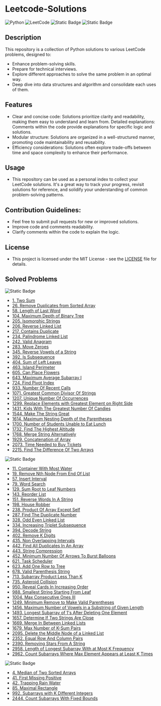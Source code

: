 # Leetcode-Solutions

![Python](https://img.shields.io/badge/python-3670A0?style=for-the-badge&logo=python&logoColor=ffdd54)
![LeetCode](https://img.shields.io/badge/LeetCode-000000?style=for-the-badge&logo=LeetCode&logoColor=#d16c06)
![Static Badge](https://img.shields.io/badge/algorithms%20and%20data%20structures-blue?style=for-the-badge)
![Static Badge](https://img.shields.io/badge/license-MIT-green?style=for-the-badge)

## Description

This repository is a collection of Python solutions to various LeetCode problems, designed to:

- Enhance problem-solving skills.
- Prepare for technical interviews.
- Explore different approaches to solve the same problem in an optimal way.
- Deep dive into data structures and algorithm and consolidate each uses of them.

## Features

- Clear and concise code: Solutions prioritize clarity and readability, making them easy to understand and learn from.
  Detailed explanations: Comments within the code provide explanations for specific logic and solutions.
- Modular structure: Solutions are organized in a well-structured manner, promoting code maintainability and reusability.
- Efficiency considerations: Solutions often explore trade-offs between time and space complexity to enhance their performance.

## Usage

- This repository can be used as a personal index to collect your LeetCode solutions. It's a great way to track your progress, revisit solutions for reference, and solidify your understanding of common problem-solving patterns.

## Contribution Guidelines:

- Feel free to submit pull requests for new or improved solutions.
- Improve code and comments readability.
- Clarify comments within the code to explain the logic.

## License

- This project is licensed under the MIT License - see the [LICENSE](https://github.com/MarcoBasileDev/Leetcode-Solutions/blob/main/README.md) file for details.

## Solved Problems

![Static Badge](https://img.shields.io/badge/LeetCode%20Easy%20-green?style=for-the-badge)

- [1. Two Sum](https://github.com/MarcoBasileDev/LeetCode-Solutions/blob/main/Solutions/easy/1_two_sum.py)
- [26. Remove Duplicates from Sorted Array](https://github.com/MarcoBasileDev/LeetCode-Solutions/blob/main/Solutions/easy/26_remove_duplicates_from_sorted_array.py)
- [58. Length of Last Word](https://github.com/MarcoBasileDev/LeetCode-Solutions/blob/main/Solutions/easy/58_length_of_last_word.py)
- [104. Maximum Depth of Binary Tree](https://github.com/MarcoBasileDev/LeetCode-Solutions/blob/main/Solutions/easy/104_maximum_depth_of_binary_tree.py)
- [205. Isomorphic Strings](https://github.com/MarcoBasileDev/LeetCode-Solutions/blob/main/Solutions/easy/205_isomorphic_strings.py)
- [206. Reverse Linked List](https://github.com/MarcoBasileDev/LeetCode-Solutions/blob/main/Solutions/easy/206_reverse_linked_list.py)
- [217. Contains Duplicate](https://github.com/MarcoBasileDev/LeetCode-Solutions/blob/main/Solutions/easy/217_contains_duplicate.py)
- [234. Palindrome Linked List](https://github.com/MarcoBasileDev/LeetCode-Solutions/blob/main/Solutions/easy/234_palindrome_linked_list.py)
- [242. Valid Anagram](https://github.com/MarcoBasileDev/LeetCode-Solutions/blob/main/Solutions/easy/242_valid_anagram.py)
- [283. Move Zeroes](https://github.com/MarcoBasileDev/LeetCode-Solutions/blob/main/Solutions/easy/283_move_zeroes.py)
- [345. Reverse Vowels of a String](https://github.com/MarcoBasileDev/LeetCode-Solutions/blob/main/Solutions/easy/345_reverse_vowels_of_a_string.py)
- [392. Is Subsequence](https://github.com/MarcoBasileDev/LeetCode-Solutions/blob/main/Solutions/easy/392_is_subsequence.py)
- [404. Sum of Left Leaves](https://github.com/MarcoBasileDev/LeetCode-Solutions/blob/main/Solutions/easy/404_sum_of_left_leaves.py)
- [463. Island Perimeter](https://github.com/MarcoBasileDev/LeetCode-Solutions/blob/main/Solutions/easy/463_island_perimeter.py)
- [605. Can Place Flowers](https://github.com/MarcoBasileDev/LeetCode-Solutions/blob/main/Solutions/easy/605_can_place_flowers.py)
- [643. Maximum Average Subarray I](https://github.com/MarcoBasileDev/LeetCode-Solutions/blob/main/Solutions/easy/643_maximum_average_subarray_I.py)
- [724. Find Pivot Index](https://github.com/MarcoBasileDev/LeetCode-Solutions/blob/main/Solutions/easy/724_find_pivot_index.py)
- [933. Number Of Recent Calls](https://github.com/MarcoBasileDev/LeetCode-Solutions/blob/main/Solutions/easy/933_number_of_recent_calls.py)
- [1071. Greatest Common Divisor Of Strings](https://github.com/MarcoBasileDev/LeetCode-Solutions/blob/main/Solutions/easy/1071_greatest_common_divisor_of_strings.py)
- [1207. Unique Number Of Occurrences](https://github.com/MarcoBasileDev/LeetCode-Solutions/blob/main/Solutions/easy/1207_unique_number_of_occurrences.py)
- [1299. Replace Elements with Greatest Element on Right Side](https://github.com/MarcoBasileDev/LeetCode-Solutions/blob/main/Solutions/easy/1299_replace_elements_with_greatest_element_on_right_side.py)
- [1431. Kids With The Greatest Number Of Candies](https://github.com/MarcoBasileDev/LeetCode-Solutions/blob/main/Solutions/easy/1431_kids_with_the_greatest_number_of_candies.py)
- [1544. Make The String Great](https://github.com/MarcoBasileDev/LeetCode-Solutions/blob/main/Solutions/easy/1544_make_the_string_great.py)
- [1614. Maximum Nesting Depth of the Parentheses](https://github.com/MarcoBasileDev/LeetCode-Solutions/blob/main/Solutions/easy/1614_maximum_nesting_depth_of_the_parentheses.py)
- [1700. Number of Students Unable to Eat Lunch](https://github.com/MarcoBasileDev/LeetCode-Solutions/blob/main/Solutions/easy/1700_number_of_students_unable_to_eat_lunch.py)
- [1732. Find The Highest Altitude](https://github.com/MarcoBasileDev/LeetCode-Solutions/blob/main/Solutions/easy/1732_find_the_highest_altitude.py)
- [1768. Merge String Alternatively](https://github.com/MarcoBasileDev/LeetCode-Solutions/blob/main/Solutions/easy/1768_merge_string_alternatively.py)
- [1929. Concatenation of Array](https://github.com/MarcoBasileDev/LeetCode-Solutions/blob/main/Solutions/easy/1929_concatenation_of_array.py)
- [2073. Time Needed to Buy Tickets](https://github.com/MarcoBasileDev/LeetCode-Solutions/blob/main/Solutions/easy/2073_time_needed_to_buy_tickets.py)
- [2215. Find The Difference Of Two Arrays](https://github.com/MarcoBasileDev/LeetCode-Solutions/blob/main/Solutions/easy/2215_find_the_difference_of_two_arrays.py)

![Static Badge](https://img.shields.io/badge/LeetCode%20Medium%20-yellow?style=for-the-badge)

- [11. Container With Most Water](https://github.com/MarcoBasileDev/LeetCode-Solutions/blob/main/Solutions/medium/11_container_with_most_water.py)
- [19. Remove Nth Node From End Of List](https://github.com/MarcoBasileDev/LeetCode-Solutions/blob/main/Solutions/medium/19_remove_nth_node_from_end_of_list.py)
- [57. Insert Interval](https://github.com/MarcoBasileDev/LeetCode-Solutions/blob/main/Solutions/medium/57_insert_inverval.py)
- [79. Word Search](https://github.com/MarcoBasileDev/LeetCode-Solutions/blob/main/Solutions/medium/79_word_search.py)
- [129. Sum Root to Leaf Numbers](https://github.com/MarcoBasileDev/LeetCode-Solutions/blob/main/Solutions/medium/129_sum_root_to_leaf_numbers.py)
- [143. Reorder List](https://github.com/MarcoBasileDev/LeetCode-Solutions/blob/main/Solutions/medium/143_reorder_list.py)
- [151. Reverse Words In A String](https://github.com/MarcoBasileDev/LeetCode-Solutions/blob/main/Solutions/medium/151_reverse_words_in_a_string.py)
- [198. House Robber](https://github.com/MarcoBasileDev/LeetCode-Solutions/blob/main/Solutions/medium/198_house_robber.py)
- [238. Product Of Array Except Self](https://github.com/MarcoBasileDev/LeetCode-Solutions/blob/main/Solutions/medium/238_product_of_array_except_self.py)
- [287. Find The Duplicate Number](https://github.com/MarcoBasileDev/LeetCode-Solutions/blob/main/Solutions/medium/287_find_the_duplicate_number.py)
- [328. Odd Even Linked List](https://github.com/MarcoBasileDev/LeetCode-Solutions/blob/main/Solutions/medium/328_odd_even_linked_list.py)
- [334. Increasing Triplet Subsequence](https://github.com/MarcoBasileDev/LeetCode-Solutions/blob/main/Solutions/medium/334_increasing_triplet_subsequence.py)
- [394. Decode String](https://github.com/MarcoBasileDev/LeetCode-Solutions/blob/main/Solutions/medium/394_decode_string.py)
- [402. Remove K Digits](https://github.com/MarcoBasileDev/LeetCode-Solutions/blob/main/Solutions/medium/402_remove_k_digits.py)
- [435. Non Overlapping Intervals](https://github.com/MarcoBasileDev/LeetCode-Solutions/blob/main/Solutions/medium/435_non_overlapping_intervals.py)
- [442. Find All Duplicates In An Array](https://github.com/MarcoBasileDev/LeetCode-Solutions/blob/main/Solutions/medium/442_find_all_duplicates_in_an_array.py)
- [443. String Compression](https://github.com/MarcoBasileDev/LeetCode-Solutions/blob/main/Solutions/medium/443_string_compression.py)
- [452. Minimum Number Of Arrows To Burst Balloons](https://github.com/MarcoBasileDev/LeetCode-Solutions/blob/main/Solutions/medium/452_minimum_number_of_arrows_to_burst_balloons.py)
- [621. Task Scheduler](https://github.com/MarcoBasileDev/LeetCode-Solutions/blob/main/Solutions/medium/621_task_scheduler.py)
- [623. Add One Row to Tree](https://github.com/MarcoBasileDev/LeetCode-Solutions/blob/main/Solutions/medium/623_add_one_row_to_tree.py)
- [678. Valid Parenthesis String](https://github.com/MarcoBasileDev/LeetCode-Solutions/blob/main/Solutions/medium/678_valid_parenthesis_string.py)
- [713. Subarray Product Less Than K](https://github.com/MarcoBasileDev/LeetCode-Solutions/blob/main/Solutions/medium/713_subarray_product_less_than_k.py)
- [735. Asteroid Collision](https://github.com/MarcoBasileDev/LeetCode-Solutions/blob/main/Solutions/medium/735_asteroid_collision.py)
- [950. Reveal Cards In Increasing Order](https://github.com/MarcoBasileDev/LeetCode-Solutions/blob/main/Solutions/medium/950_reveal_cards_in_increasing_order.py)
- [988. Smallest String Starting From Leaf](https://github.com/MarcoBasileDev/LeetCode-Solutions/blob/main/Solutions/medium/988_smallest_string_starting_from_leaf.py)
- [1004. Max Consecutive Ones III](https://github.com/MarcoBasileDev/LeetCode-Solutions/blob/main/Solutions/medium/1004_max_consecutive_ones_III.py)
- [1249. Minimum Remove to Make Valid Parentheses](https://github.com/MarcoBasileDev/LeetCode-Solutions/blob/main/Solutions/medium/1249_minimum_remove_to_make_valid_parentheses.py)
- [1456. Maximum Number of Vowels in a Substring of Given Length](https://github.com/MarcoBasileDev/LeetCode-Solutions/blob/main/Solutions/medium/1456_maximum_number_of_vowels_in_a_substring_of_given_length.py)
- [1493. Longest Subarray of 1's After Deleting One Element](https://github.com/MarcoBasileDev/LeetCode-Solutions/blob/main/Solutions/medium/1493_longest_subarray_of_1s_after_deleting_one_element.py)
- [1657. Determine If Two Strings Are Close](https://github.com/MarcoBasileDev/LeetCode-Solutions/blob/main/Solutions/medium/1657_determine_if_two_strings_are_close.py)
- [1669. Merge In Between Linked Lists](https://github.com/MarcoBasileDev/LeetCode-Solutions/blob/main/Solutions/medium/1669_merge_in_between_linked_lists.py)
- [1679. Max Number of K-Sum Pairs](https://github.com/MarcoBasileDev/LeetCode-Solutions/blob/main/Solutions/medium/1679_max_number_of_k_sum_pairs.py)
- [2095. Delete the Middle Node of a Linked List](https://github.com/MarcoBasileDev/LeetCode-Solutions/blob/main/Solutions/medium/2095_delete_the_middle_node_of_a_linked_list.py)
- [2352. Equal Row And Column Pairs](https://github.com/MarcoBasileDev/LeetCode-Solutions/blob/main/Solutions/medium/2352_equal_row_and_column_pairs.py)
- [2390. Removing Stars From A String](https://github.com/MarcoBasileDev/LeetCode-Solutions/blob/main/Solutions/medium/2390_removing_stars_from_a_string.py)
- [2958. Length of Longest Subarray With at Most K Frequency](https://github.com/MarcoBasileDev/LeetCode-Solutions/blob/main/Solutions/medium/2958_length_of_longest_subarray_with_at_most_k_frequency.py)
- [2962. Count Subarrays Where Max Element Appears at Least K Times](https://github.com/MarcoBasileDev/LeetCode-Solutions/blob/main/Solutions/medium/2962_count_subarrays_where_max_element_appears_at_least_k_times.py)

![Static Badge](https://img.shields.io/badge/LeetCode%20Hard%20-red?style=for-the-badge)

- [4. Median of Two Sorted Arrays](https://github.com/MarcoBasileDev/LeetCode-Solutions/blob/main/Solutions/hard/4_median_of_two_sorted_arrays.py)
- [41. First Missing Positive](https://github.com/MarcoBasileDev/LeetCode-Solutions/blob/main/Solutions/hard/41_first_missing_positive.py)
- [42. Trapping Rain Water](https://github.com/MarcoBasileDev/LeetCode-Solutions/blob/main/Solutions/hard/42_trapping_rain_water.py)
- [85. Maximal Rectangle](https://github.com/MarcoBasileDev/LeetCode-Solutions/blob/main/Solutions/hard/85_maximal_rectangle.py)
- [992. Subarrays with K Different Integers](https://github.com/MarcoBasileDev/LeetCode-Solutions/blob/main/Solutions/hard/992_subarrays_with_k_different_integers.py)
- [2444. Count Subarrays With Fixed Bounds](https://github.com/MarcoBasileDev/LeetCode-Solutions/blob/main/Solutions/hard/2444_count_subarrays_with_fixed_bounds.py)
